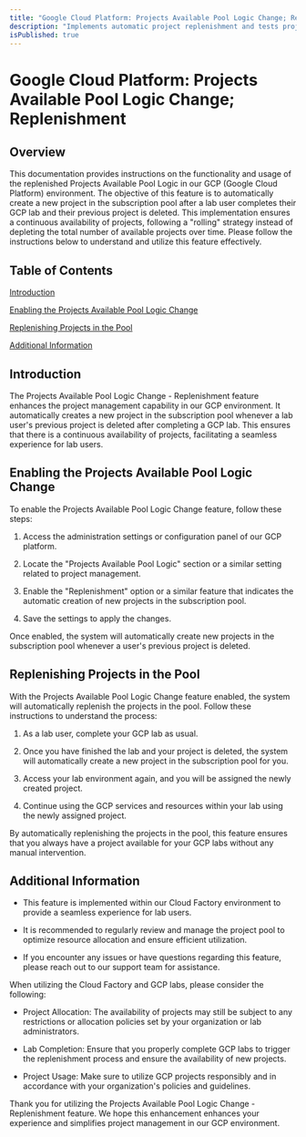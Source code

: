```yaml
---
title: "Google Cloud Platform: Projects Available Pool Logic Change; Replenishment"
description: "Implements automatic project replenishment and tests project deletion, lab users can seamlessly continue their work without interruption."
isPublished: true
---
```


# Google Cloud Platform: Projects Available Pool Logic Change; Replenishment

## Overview

This documentation provides instructions on the functionality and usage of the replenished Projects Available Pool Logic in our GCP (Google Cloud Platform) environment. The objective of this feature is to automatically create a new project in the subscription pool after a lab user completes their GCP lab and their previous project is deleted. This implementation ensures a continuous availability of projects, following a "rolling" strategy instead of depleting the total number of available projects over time. Please follow the instructions below to understand and utilize this feature effectively.

## Table of Contents

[Introduction](#introduction)

[Enabling the Projects Available Pool Logic Change](#enabling-the-projects-available-pool-logic-change)

[Replenishing Projects in the Pool](#replenishing-projects-in-the-pool)

[Additional Information](#additional-information)

## Introduction

The Projects Available Pool Logic Change - Replenishment feature enhances the project management capability in our GCP environment. It automatically creates a new project in the subscription pool whenever a lab user's previous project is deleted after completing a GCP lab. This ensures that there is a continuous availability of projects, facilitating a seamless experience for lab users.

## Enabling the Projects Available Pool Logic Change

To enable the Projects Available Pool Logic Change feature, follow these steps:

1.  Access the administration settings or configuration panel of our GCP platform.

1.  Locate the "Projects Available Pool Logic" section or a similar setting related to project management.

1.  Enable the "Replenishment" option or a similar feature that indicates the automatic creation of new projects in the subscription pool.

1.  Save the settings to apply the changes.

Once enabled, the system will automatically create new projects in the subscription pool whenever a user's previous project is deleted.

## Replenishing Projects in the Pool

With the Projects Available Pool Logic Change feature enabled, the system will automatically replenish the projects in the pool. Follow these instructions to understand the process:

1.  As a lab user, complete your GCP lab as usual.

1.  Once you have finished the lab and your project is deleted, the system will automatically create a new project in the subscription pool for you.

1.  Access your lab environment again, and you will be assigned the newly created project.

1.  Continue using the GCP services and resources within your lab using the newly assigned project.

By automatically replenishing the projects in the pool, this feature ensures that you always have a project available for your GCP labs without any manual intervention.

## Additional Information

*   This feature is implemented within our Cloud Factory environment to provide a seamless experience for lab users.

*   It is recommended to regularly review and manage the project pool to optimize resource allocation and ensure efficient utilization.

*   If you encounter any issues or have questions regarding this feature, please reach out to our support team for assistance.

When utilizing the Cloud Factory and GCP labs, please consider the following:

*   Project Allocation: The availability of projects may still be subject to any restrictions or allocation policies set by your organization or lab administrators.

*   Lab Completion: Ensure that you properly complete GCP labs to trigger the replenishment process and ensure the availability of new projects.

*   Project Usage: Make sure to utilize GCP projects responsibly and in accordance with your organization's policies and guidelines.

Thank you for utilizing the Projects Available Pool Logic Change - Replenishment feature. We hope this enhancement enhances your experience and simplifies project management in our GCP environment.
